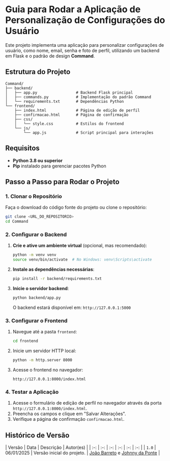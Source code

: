 # Guia para Rodar a Aplicação de Personalização de Configurações do Usuário

Este projeto implementa uma aplicação para personalizar configurações de usuário, como nome, email, senha e foto de perfil, utilizando um backend em Flask e o padrão de design **Command**.

## Estrutura do Projeto

```
Command/
├── backend/
│   ├── app.py                 # Backend Flask principal
│   ├── commands.py            # Implementação do padrão Command
│   └── requirements.txt       # Dependências Python
└── frontend/
    ├── index.html             # Página de edição de perfil
    ├── confirmacao.html       # Página de confirmação
    ├── css/
    │   └── style.css          # Estilos do frontend
    └── js/
        └── app.js             # Script principal para interações

```

## Requisitos

- **Python 3.8 ou superior**
- **Pip** instalado para gerenciar pacotes Python

## Passo a Passo para Rodar o Projeto

### 1. Clonar o Repositório

Faça o download do código fonte do projeto ou clone o repositório:
```bash
git clone <URL_DO_REPOSITORIO>
cd Command
```

### 2. Configurar o Backend

1. **Crie e ative um ambiente virtual** (opcional, mas recomendado):
   ```bash
   python -m venv venv
   source venv/bin/activate  # No Windows: venv\Scripts\activate
   ```

2. **Instale as dependências necessárias**:
   ```bash
   pip install -r backend/requirements.txt
   ```

3. **Inicie o servidor backend**:
   ```bash
   python backend/app.py
   ```

   O backend estará disponível em: `http://127.0.0.1:5000`

### 3. Configurar o Frontend

1. Navegue até a pasta `frontend`:
   ```bash
   cd frontend
   ```

2. Inicie um servidor HTTP local:
   ```bash
   python -m http.server 8000
   ```

3. Acesse o frontend no navegador:
   ```
   http://127.0.0.1:8000/index.html
   ```

### 4. Testar a Aplicação

1. Acesse o formulário de edição de perfil no navegador através da porta `http://127.0.0.1:8000/index.html`.
2. Preencha os campos e clique em "Salvar Alterações".
3. Verifique a página de confirmação `confirmacao.html`.

## Histórico de Versão

| Versão | Data | Descrição | Autor(es) |
| :-: | :-: | :-: | :-: | :-: | :-: |
| `1.0` | 06/01/2025 | Versão inicial do projeto. | [João Barreto](https://github.com/JoaoBarreto03) e [Johnny da Ponte](https://github.com/JohnnyLopess) |
